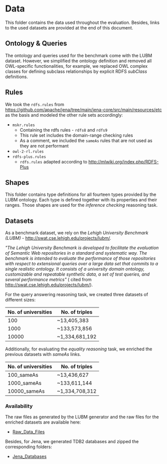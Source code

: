 # Data

This folder contains the data used throughout the evaluation. Besides, links to the used datasets are provided at the
end of this document.

## Ontology & Queries

The ontology and queries used for the benchmark come with the LUBM dataset. However, we simplified the
ontology definition and removed all OWL-specific functionalities, for example, we replaced OWL complex classes for
defining subclass relationships by explicit RDFS *subClass* definitions.

## Rules

We took the `rdfs.rules` from https://github.com/apache/jena/tree/main/jena-core/src/main/resources/etc as the basis and
modeled the other rule sets accordingly:

- `mskr.rules`
    - Containing the rdfs rules - `rdfs8` and `rdfs9`
    - This rule set includes the domain-range checking rules
    - As a comment, we included the `sameAs` rules that are not used as they are not performant
- `owl-2-rl.rules`
- `rdfs-plus.rules`
    - `rdfs.rules` adapted according to http://mlwiki.org/index.php/RDFS-Plus

## Shapes

This folder contains type definitions for all fourteen types provided by the LUBM ontology. Each type is defined together with its
properties and their ranges. Those shapes are used for the *inference checking* reasoning task.

## Datasets

As a benchmark dataset, we rely on the *Lehigh University Benchmark (LUBM)* - http://swat.cse.lehigh.edu/projects/lubm/.

*"The Lehigh University Benchmark is developed to facilitate the evaluation of Semantic Web repositories in a standard
and systematic way. The benchmark is intended to evaluate the performance of those repositories with respect to
extensional queries over a large data set that commits to a single realistic ontology. It consists of a university
domain ontology, customizable and repeatable synthetic data, a set of test queries, and several performance metrics"* (
cited from http://swat.cse.lehigh.edu/projects/lubm/).

For the query answering reasoning task, we created three datasets of different sizes:

| No. of universities | No. of triples |
|---------------------| -------------- |
| 100                 | ~13,405,383    |
| 1000                | ~133,573,856   |
| 10000               | ~1,334,681,192 |

Additionally, for evaluating the *equality reasoning* task, we enriched the previous datasets with *sameAs* links.

| No. of universities | No. of triples |
|---------------------| -------------- |
| 100_sameAs          | ~13,436,627    |
| 1000_sameAs         | ~133,611,144   |
| 10000_sameAs        | ~1,334,708,312 |

### Availability

The raw files as generated by the LUBM generator and the raw files for the enriched datasets are available here:

- [Raw_Data_Files](http://dataset.sti2.at/MSKR/Datasets/)

Besides, for Jena, we generated TDB2 databases and zipped the corresponding folders:

- [Jena_Databases](http://dataset.sti2.at/MSKR/Jena_Databases/)
